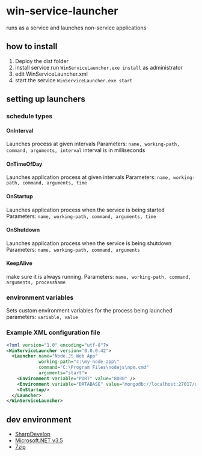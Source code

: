 # win-service-launcher
runs as a service and launches non-service applications

## how to install
1. Deploy the dist folder
2. install service run `WinServiceLauncher.exe install` as administrator
3. edit WinServiceLauncher.xml 
3. start the service `WinServiceLauncher.exe start`

## setting up launchers

### schedule types
#### OnInterval
Launches process at given intervals
Parameters: `name, working-path, command, arguments, interval`
interval is in milliseconds

#### OnTimeOfDay
Launches application process at given intervals
Parameters: `name, working-path, command, arguments, time`

#### OnStartup
Launches application process when the service is being started
Parameters: `name, working-path, command, arguments, time`

#### OnShutdown
Launches application process when the service is being shutdown
Parameters: `name, working-path, command, arguments`

#### KeepAlive
make sure it is always running.
Parameters: `name, working-path, command, arguments, processName`

### environment variables
Sets custom environment variables for the process being launched 
parameters: `variable, value`

### Example XML configuration file
```xml
<?xml version="1.0" encoding="utf-8"?>
<WinServiceLauncher version="0.0.0.42">
  <Launcher name="Node.JS Web App" 
            working-path="c:\my-node-app\" 
            command="C:\Program Files\nodejs\npm.cmd" 
            arguments="start">
    <Environment variable="PORT" value="8080" />
    <Environment variable="DATABASE" value="mongodb://localhost:27017/dbname" />
    <OnStartup/>
  </Launcher>
</WinServiceLauncher>
```

## dev environment
- [SharpDevelop](http://www.icsharpcode.net/OpenSource/SD/Download/Default.aspx#SharpDevelop5x)
- [Microsoft.NET v3.5](https://dotnet.microsoft.com/download/thank-you/net35-sp1)
- [7zip](https://www.7-zip.org/download.html)
